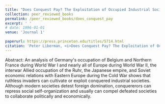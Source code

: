```yaml
---
title: "Does Conquest Pay? The Exploitation of Occupied Industrial Societies"
collection: peer_reviewed_books
permalink: /peer_reviewed_books/does_conquest_pay
excerpt: ' '
# date: 1996-01-01
venue: 'Journal 1'
  
paperurl: https://press.princeton.edu/titles/5714.html 
citation: 'Peter Liberman, <i>Does Conquest Pay? The Exploitation of Occupied Industrial Societies.</i> Princeton Studies in International History and Politics (Princeton: Princeton University Press, 1996).' 
---
```


Abstract: An analysis of Germany's occupation of Belgium and Northern France during World War I and nearly all of Europe during World War II, the interwar Allied occupation of the Ruhr, the Japanese empire, and Soviet economic relations with Eastern Europe during the Cold War shows that ruthless invaders can cultivate or exploit conquered industrial societies. Although modern societies detest foreign domination, conquererors can repress social self-organization and usually can compel defeated societies to collaborate politically and economically.

<!-- [Download paper here](http://academicpages.github.io/files/paper1.pdf) -->

<!-- Recommended citation: Your Name, You. (2009). "Paper Title Number 1." <i>Journal 1</i>. 1(1). -->
